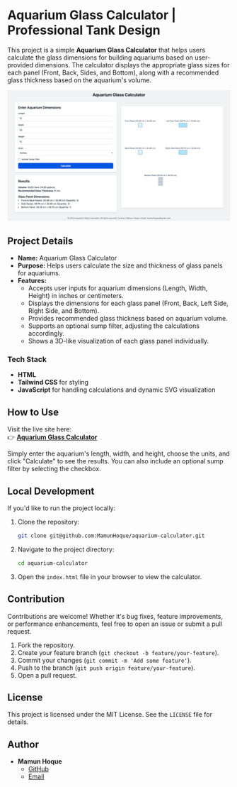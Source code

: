 # Aquarium Glass Calculator | Professional Tank Design 

This project is a simple **Aquarium Glass Calculator** that helps users calculate the glass dimensions for building aquariums based on user-provided dimensions. The calculator displays the appropriate glass sizes for each panel (Front, Back, Sides, and Bottom), along with a recommended glass thickness based on the aquarium's volume.

![Aquarium Glass Calculator Demo](./demo.png)

## Project Details

- **Name:** Aquarium Glass Calculator
- **Purpose:** Helps users calculate the size and thickness of glass panels for aquariums.
- **Features:**
  - Accepts user inputs for aquarium dimensions (Length, Width, Height) in inches or centimeters.
  - Displays the dimensions for each glass panel (Front, Back, Left Side, Right Side, and Bottom).
  - Provides recommended glass thickness based on aquarium volume.
  - Supports an optional sump filter, adjusting the calculations accordingly.
  - Shows a 3D-like visualization of each glass panel individually.

### Tech Stack

- **HTML**
- **Tailwind CSS** for styling
- **JavaScript** for handling calculations and dynamic SVG visualization

## How to Use

Visit the live site here:  
👉 **[Aquarium Glass Calculator](https://mamunhoque.github.io/aquarium-calculator/)**

Simply enter the aquarium's length, width, and height, choose the units, and click "Calculate" to see the results. You can also include an optional sump filter by selecting the checkbox.

## Local Development

If you'd like to run the project locally:

1. Clone the repository:
   ```bash
   git clone git@github.com:MamunHoque/aquarium-calculator.git
   ```

2. Navigate to the project directory:
   ```bash
   cd aquarium-calculator
   ```

3. Open the `index.html` file in your browser to view the calculator.

## Contribution

Contributions are welcome! Whether it's bug fixes, feature improvements, or performance enhancements, feel free to open an issue or submit a pull request.

1. Fork the repository.
2. Create your feature branch (`git checkout -b feature/your-feature`).
3. Commit your changes (`git commit -m 'Add some feature'`).
4. Push to the branch (`git push origin feature/your-feature`).
5. Open a pull request.

## License

This project is licensed under the MIT License. See the `LICENSE` file for details.

## Author

- **Mamun Hoque**  
  - [GitHub](https://github.com/MamunHoque)
  - [Email](mailto:mamunhqpay@gmail.com)
```
